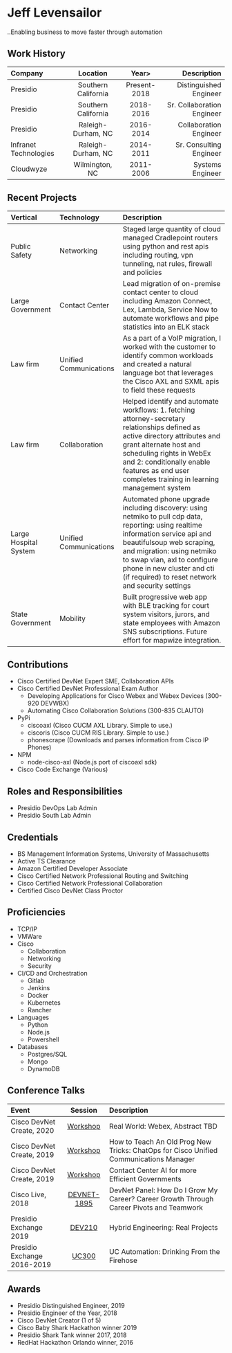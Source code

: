 # Jeff Levensailor

..Enabling business to move faster through automation

## Work History

| Company | Location | Year> | Description |
|:--------|:-------:|:-------:|--------:|
| Presidio | Southern California | Present-2018 | Distinguished Engineer |
| Presidio | Southern California | 2018-2016 | Sr. Collaboration Engineer |
| Presidio | Raleigh-Durham, NC | 2016-2014 | Collaboration Engineer |
| Infranet Technologies | Raleigh-Durham, NC | 2014-2011 | Sr. Consulting Engineer |
| Cloudwyze | Wilmington, NC | 2011-2006 | Systems Engineer |

## Recent Projects

| Vertical | Technology | Description |
|:--------|:-------|:--------|
| Public Safety | Networking | Staged large quantity of cloud managed Cradlepoint routers using python and rest apis including routing, vpn tunneling, nat rules, firewall and policies |
| Large Government | Contact Center  | Lead migration of on-premise contact center to cloud including Amazon Connect, Lex, Lambda, Service Now to automate workflows and pipe statistics into an ELK stack |
| Law firm | Unified Communications | As a part of a VoIP migration, I worked with the customer to identify common workloads and created a natural language bot that leverages the Cisco AXL and SXML apis to field these requests|
| Law firm | Collaboration | Helped identify and automate workflows: 1. fetching attorney-secretary relationships defined as active directory attributes and grant alternate host and scheduling rights in WebEx and 2: conditionally enable features as end user completes training in learning management system |
| Large Hospital System | Unified Communications | Automated phone upgrade including discovery: using netmiko to pull cdp data, reporting: using realtime information service api and beautifulsoup web scraping, and migration: using netmiko to swap vlan, axl to configure phone in new cluster and cti (if required) to reset network and security settings
| State Government | Mobility | Built progressive web app with BLE tracking for court system visitors, jurors, and state employees with Amazon SNS subscriptions. Future effort for mapwize integration. 

## Contributions

- Cisco Certified DevNet Expert SME, Collaboration APIs
- Cisco Certified DevNet Professional Exam Author
  - Developing Applications for Cisco Webex and Webex Devices (300-920 DEVWBX)
  - Automating Cisco Collaboration Solutions (300-835 CLAUTO)
- PyPi
  - ciscoaxl (Cisco CUCM AXL Library. Simple to use.)
  - ciscoris (Cisco CUCM RIS Library. Simple to use.)
  - phonescrape (Downloads and parses information from Cisco IP Phones)
- NPM
  - node-cisco-axl (Node.js port of ciscoaxl sdk)
- Cisco Code Exchange (Various)

## Roles and Responsibilities

- Presidio DevOps Lab Admin
- Presidio South Lab Admin

## Credentials

- BS Management Information Systems, University of Massachusetts
- Active TS Clearance
- Amazon Certified Developer Associate
- Cisco Certified Network Professional Routing and Switching
- Cisco Certified Network Professional Collaboration
- Certified Cisco DevNet Class Proctor

## Proficiencies

- TCP/IP
- VMWare
- Cisco
  - Collaboration
  - Networking
  - Security
- CI/CD and Orchestration
  - Gitlab
  - Jenkins
  - Docker
  - Kubernetes
  - Rancher
- Languages
  - Python
  - Node.js
  - Powershell
- Databases
  - Postgres/SQL
  - Mongo
  - DynamoDB

## Conference Talks

| Event | Session | Description |
|:--------|:-------:|:--------|
| Cisco DevNet Create, 2020 | [Workshop][CTCreate] | Real World: Webex, Abstract TBD |
| Cisco DevNet Create, 2019 | [Workshop][CTCreate] | How to Teach An Old Prog New Tricks: ChatOps for Cisco Unified Communications Manager |
| Cisco DevNet Create, 2019 | [Workshop][CTCreate] | Contact Center AI for more Efficient Governments |
| Cisco Live, 2018 | [DEVNET-1895][CTLive] | DevNet Panel: How Do I Grow My Career? Career Growth Through Career Pivots and Teamwork |
| Presidio Exchange 2019 | [DEV210][CTExchange] | Hybrid Engineering: Real Projects |
| Presidio Exchange 2016-2019 | [UC300][CTExchange] | UC Automation: Drinking From the Firehose |

## Awards

- Presidio Distinguished Engineer, 2019
- Presidio Engineer of the Year, 2018
- Cisco DevNet Creator (1 of 5)
- Cisco Baby Shark Hackathon winner 2019
- Presidio Shark Tank winner 2017, 2018
- RedHat Hackathon Orlando winner, 2016


[CTLive]: <https://www.ciscolive.com/global/on-demand-library.html?#/session/1522770682533001cfEK>
[CTCreate]: <https://developer.cisco.com/devnetcreate/2019/agenda>
[CTExchange]: <https://presidio.com>
